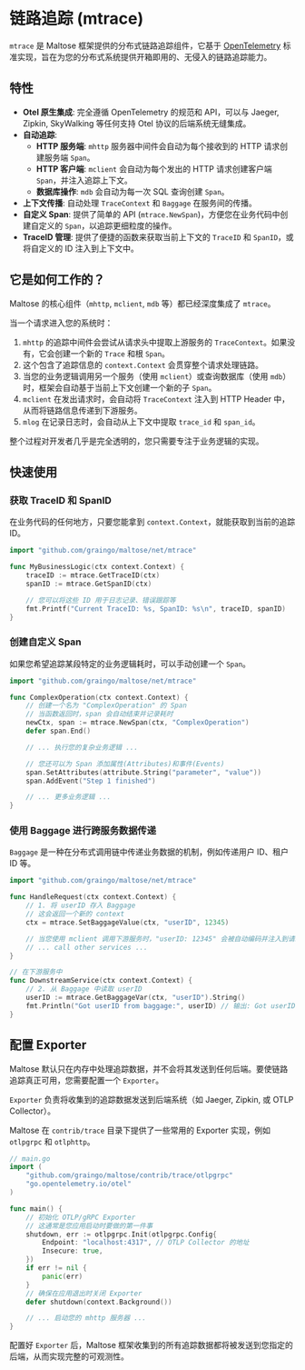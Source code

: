 # 链路追踪 (mtrace)

`mtrace` 是 Maltose 框架提供的分布式链路追踪组件，它基于 [OpenTelemetry](https://opentelemetry.io/) 标准实现，旨在为您的分布式系统提供开箱即用的、无侵入的链路追踪能力。

## 特性

- **Otel 原生集成**: 完全遵循 OpenTelemetry 的规范和 API，可以与 Jaeger, Zipkin, SkyWalking 等任何支持 Otel 协议的后端系统无缝集成。
- **自动追踪**:
  - **HTTP 服务端**: `mhttp` 服务器中间件会自动为每个接收到的 HTTP 请求创建服务端 `Span`。
  - **HTTP 客户端**: `mclient` 会自动为每个发出的 HTTP 请求创建客户端 `Span`，并注入追踪上下文。
  - **数据库操作**: `mdb` 会自动为每一次 SQL 查询创建 `Span`。
- **上下文传播**: 自动处理 `TraceContext` 和 `Baggage` 在服务间的传播。
- **自定义 Span**: 提供了简单的 API (`mtrace.NewSpan`)，方便您在业务代码中创建自定义的 `Span`，以追踪更细粒度的操作。
- **TraceID 管理**: 提供了便捷的函数来获取当前上下文的 `TraceID` 和 `SpanID`，或将自定义的 ID 注入到上下文中。

## 它是如何工作的？

Maltose 的核心组件（`mhttp`, `mclient`, `mdb` 等）都已经深度集成了 `mtrace`。

当一个请求进入您的系统时：

1.  `mhttp` 的追踪中间件会尝试从请求头中提取上游服务的 `TraceContext`。如果没有，它会创建一个新的 `Trace` 和根 `Span`。
2.  这个包含了追踪信息的 `context.Context` 会贯穿整个请求处理链路。
3.  当您的业务逻辑调用另一个服务（使用 `mclient`）或查询数据库（使用 `mdb`）时，框架会自动基于当前上下文创建一个新的子 `Span`。
4.  `mclient` 在发出请求时，会自动将 `TraceContext` 注入到 HTTP Header 中，从而将链路信息传递到下游服务。
5.  `mlog` 在记录日志时，会自动从上下文中提取 `trace_id` 和 `span_id`。

整个过程对开发者几乎是完全透明的，您只需要专注于业务逻辑的实现。

## 快速使用

### 获取 TraceID 和 SpanID

在业务代码的任何地方，只要您能拿到 `context.Context`，就能获取到当前的追踪 ID。

```go
import "github.com/graingo/maltose/net/mtrace"

func MyBusinessLogic(ctx context.Context) {
    traceID := mtrace.GetTraceID(ctx)
    spanID := mtrace.GetSpanID(ctx)

    // 您可以将这些 ID 用于日志记录、错误跟踪等
    fmt.Printf("Current TraceID: %s, SpanID: %s\n", traceID, spanID)
}
```

### 创建自定义 Span

如果您希望追踪某段特定的业务逻辑耗时，可以手动创建一个 `Span`。

```go
import "github.com/graingo/maltose/net/mtrace"

func ComplexOperation(ctx context.Context) {
    // 创建一个名为 "ComplexOperation" 的 Span
    // 当函数返回时，span 会自动结束并记录耗时
    newCtx, span := mtrace.NewSpan(ctx, "ComplexOperation")
    defer span.End()

    // ... 执行您的复杂业务逻辑 ...

    // 您还可以为 Span 添加属性(Attributes)和事件(Events)
    span.SetAttributes(attribute.String("parameter", "value"))
    span.AddEvent("Step 1 finished")

    // ... 更多业务逻辑 ...
}
```

### 使用 Baggage 进行跨服务数据传递

`Baggage` 是一种在分布式调用链中传递业务数据的机制，例如传递用户 ID、租户 ID 等。

```go
import "github.com/graingo/maltose/net/mtrace"

func HandleRequest(ctx context.Context) {
    // 1. 将 userID 存入 Baggage
    // 这会返回一个新的 context
    ctx = mtrace.SetBaggageValue(ctx, "userID", 12345)

    // 当您使用 mclient 调用下游服务时，"userID: 12345" 会被自动编码并注入到请求头中
    // ... call other services ...
}

// 在下游服务中
func DownstreamService(ctx context.Context) {
    // 2. 从 Baggage 中读取 userID
    userID := mtrace.GetBaggageVar(ctx, "userID").String()
    fmt.Println("Got userID from baggage:", userID) // 输出: Got userID from baggage: 12345
}
```

## 配置 Exporter

Maltose 默认只在内存中处理追踪数据，并不会将其发送到任何后端。要使链路追踪真正可用，您需要配置一个 `Exporter`。

`Exporter` 负责将收集到的追踪数据发送到后端系统（如 Jaeger, Zipkin, 或 OTLP Collector）。

Maltose 在 `contrib/trace` 目录下提供了一些常用的 Exporter 实现，例如 `otlpgrpc` 和 `otlphttp`。

```go
// main.go
import (
    "github.com/graingo/maltose/contrib/trace/otlpgrpc"
    "go.opentelemetry.io/otel"
)

func main() {
    // 初始化 OTLP/gRPC Exporter
    // 这通常是您应用启动时要做的第一件事
    shutdown, err := otlpgrpc.Init(otlpgrpc.Config{
        Endpoint: "localhost:4317", // OTLP Collector 的地址
        Insecure: true,
    })
    if err != nil {
        panic(err)
    }
    // 确保在应用退出时关闭 Exporter
    defer shutdown(context.Background())

    // ... 启动您的 mhttp 服务器 ...
}

```

配置好 `Exporter` 后，Maltose 框架收集到的所有追踪数据都将被发送到您指定的后端，从而实现完整的可观测性。
